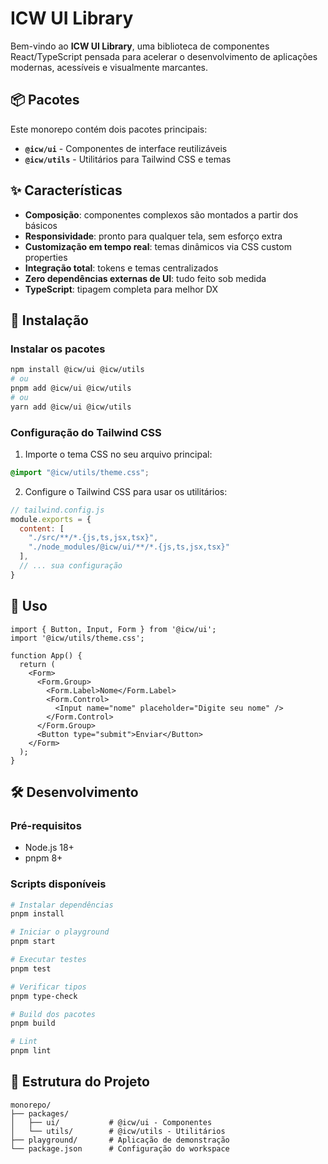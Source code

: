 # ICW UI Library

Bem-vindo ao **ICW UI Library**, uma biblioteca de componentes React/TypeScript pensada para acelerar o desenvolvimento de aplicações modernas, acessíveis e visualmente marcantes.

## 📦 Pacotes

Este monorepo contém dois pacotes principais:

- **`@icw/ui`** - Componentes de interface reutilizáveis
- **`@icw/utils`** - Utilitários para Tailwind CSS e temas

## ✨ Características

- **Composição**: componentes complexos são montados a partir dos básicos
- **Responsividade**: pronto para qualquer tela, sem esforço extra
- **Customização em tempo real**: temas dinâmicos via CSS custom properties
- **Integração total**: tokens e temas centralizados
- **Zero dependências externas de UI**: tudo feito sob medida
- **TypeScript**: tipagem completa para melhor DX

## 🚀 Instalação

### Instalar os pacotes

```bash
npm install @icw/ui @icw/utils
# ou
pnpm add @icw/ui @icw/utils
# ou
yarn add @icw/ui @icw/utils
```

### Configuração do Tailwind CSS

1. Importe o tema CSS no seu arquivo principal:

```css
@import "@icw/utils/theme.css";
```

2. Configure o Tailwind CSS para usar os utilitários:

```js
// tailwind.config.js
module.exports = {
  content: [
    "./src/**/*.{js,ts,jsx,tsx}",
    "./node_modules/@icw/ui/**/*.{js,ts,jsx,tsx}"
  ],
  // ... sua configuração
}
```

## 📖 Uso

```tsx
import { Button, Input, Form } from '@icw/ui';
import '@icw/utils/theme.css';

function App() {
  return (
    <Form>
      <Form.Group>
        <Form.Label>Nome</Form.Label>
        <Form.Control>
          <Input name="nome" placeholder="Digite seu nome" />
        </Form.Control>
      </Form.Group>
      <Button type="submit">Enviar</Button>
    </Form>
  );
}
```

## 🛠️ Desenvolvimento

### Pré-requisitos

- Node.js 18+
- pnpm 8+

### Scripts disponíveis

```bash
# Instalar dependências
pnpm install

# Iniciar o playground
pnpm start

# Executar testes
pnpm test

# Verificar tipos
pnpm type-check

# Build dos pacotes
pnpm build

# Lint
pnpm lint
```

## 📁 Estrutura do Projeto

```
monorepo/
├── packages/
│   ├── ui/           # @icw/ui - Componentes
│   └── utils/        # @icw/utils - Utilitários
├── playground/       # Aplicação de demonstração
└── package.json      # Configuração do workspace
```

